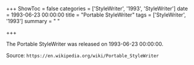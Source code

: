 +++
ShowToc = false
categories = ['StyleWriter', '1993', 'StyleWriter']
date = 1993-06-23 00:00:00
title = "Portable StyleWriter"
tags = ['StyleWriter', '1993']
summary = " "

+++

The Portable StyleWriter was released on 1993-06-23 00:00:00.

Source: `https://en.wikipedia.org/wiki/Portable_StyleWriter`



